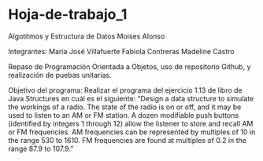 # Hoja-de-trabajo_1 
Algotitmos y Estructura de Datos 
Moises Alonso 

Integrantes: 
  Maria José Villafuerte 
  Fabiola Contreras 
  Madeline Castro 

Repaso de Programación Orientada a Objetos, uso de repositorio Github, y realización de puebas unitarias.

Objetivo del programa: 
Realizar el programa del ejercicio 1.13 de libro de Java Structures en cuál es el siguiente: 
“Design a data structure to simulate the workings of a radio. The state of the radio is on or off, and it may be used to listen to an AM or FM station. A dozen modifiable push buttons (identified by integers 1 through 12) allow the listener to store and recall AM or FM frequencies. AM frequencies can be represented by multiples of 10 in the range 530 to 1610. FM frequencies are found at multiples of 0.2 in the range 87.9 to 107.9.”
